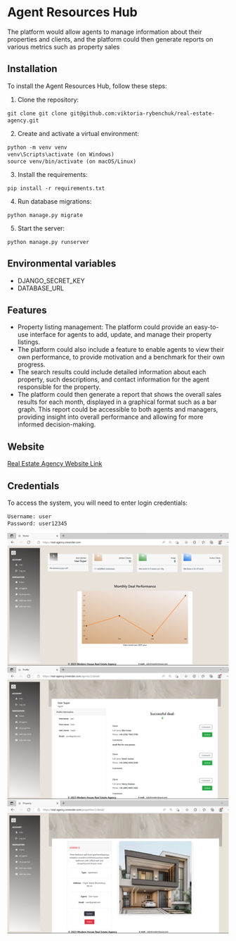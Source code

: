 # Agent Resources Hub
The platform would allow agents to manage information about their properties and clients, and the platform could then generate reports on various metrics such as property sales

## Installation
To install the Agent Resources Hub, follow these steps:

1. Clone the repository:

```
git clone git clone git@github.com:viktoria-rybenchuk/real-estate-agency.git

```
2. Create and activate a virtual environment:

```
python -m venv venv
venv\Scripts\activate (on Windows)
source venv/bin/activate (on macOS/Linux)
```
3. Install the requirements:

```
pip install -r requirements.txt
```
4. Run database migrations:
```
python manage.py migrate
```
5. Start the server:
```
python manage.py runserver
```

## Environmental variables

* DJANGO_SECRET_KEY
* DATABASE_URL

## Features

* Property listing management: The platform could provide an easy-to-use interface for agents to add, update, and manage their property listings. 
* The platform could also include a feature to enable agents to view their own performance, to provide motivation and a benchmark for their own progress. 
* The search results could include detailed information about each property, such  descriptions, and contact information for the agent responsible for the property. 
* The platform could then generate a report that shows the overall sales results for each month, displayed in a graphical format such as a bar graph. This report could be accessible to both agents and managers, providing insight into overall performance and allowing for more informed decision-making.

## Website
[Real Estate Agency Website Link](https://real-agency.onrender.com/)

## Credentials

To access the system, you will need to enter login credentials:
```shell
Username: user
Password: user12345
```
![alt text](./readme_media/main.png "This is an example screenshot of the website")
![alt text](./readme_media/user.png)
![alt text](./readme_media/property.png)